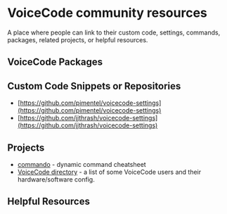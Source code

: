# VoiceCode community resources
A place where people can link to their custom code, settings, commands, packages, related projects, or helpful resources.

## VoiceCode Packages

## Custom Code Snippets or Repositories

- [https://github.com/pimentel/voicecode-settings](https://github.com/pimentel/voicecode-settings)
- [https://github.com/jjthrash/voicecode-settings](https://github.com/jjthrash/voicecode-settings)

## Projects

- [commando](https://github.com/lunixbochs/voicecode-commando) - dynamic command cheatsheet
- [VoiceCode directory](https://github.com/pimentel/voicecode_directory) - a list of some VoiceCode users and their hardware/software config.

## Helpful Resources
